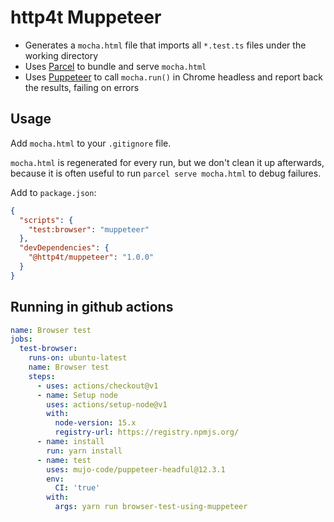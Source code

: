 # http4t Muppeteer

* Generates a `mocha.html` file that imports all `*.test.ts` files under the
  working directory
* Uses [Parcel](https://parceljs.org) to bundle and serve `mocha.html`
* Uses [Puppeteer](https://github.com/puppeteer/puppeteer/) to call `mocha.run()`
  in Chrome headless and report back the results, failing on errors

## Usage

Add `mocha.html` to your `.gitignore` file.

`mocha.html` is regenerated for every run, but we don't clean it up afterwards,
because it is often useful to run `parcel serve mocha.html` to debug failures.

Add to `package.json`:

```json
{
  "scripts": {
    "test:browser": "muppeteer"
  },
  "devDependencies": {
    "@http4t/muppeteer": "1.0.0"
  }
}
```

## Running in github actions

```yaml
name: Browser test
jobs:
  test-browser:
    runs-on: ubuntu-latest
    name: Browser test
    steps:
      - uses: actions/checkout@v1
      - name: Setup node
        uses: actions/setup-node@v1
        with:
          node-version: 15.x
          registry-url: https://registry.npmjs.org/
      - name: install
        run: yarn install
      - name: test
        uses: mujo-code/puppeteer-headful@12.3.1
        env:
          CI: 'true'
        with:
          args: yarn run browser-test-using-muppeteer
```
